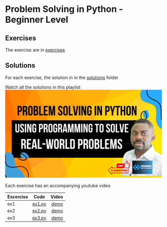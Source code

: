 # Problem Solving in Python - Beginner Level 

## Exercises 
The exercise are in [exercises](./exercises/exercises.md)

## Solutions 
For each exercise, the solution in in the [solutions](./solutions/) folder

Watch all the solutions in this playlist
[![Problem Solving in Python - Youtube](/thumpnails/problem-solving-in-python-cover.jpg 'Problem Solving in Python')](https://youtube.com/playlist?list=PLFfEvAoWuPztwdJqPwYNrVYXjdxPYlVDe&si=mje53QJTMOMbeC46)


Each exercise has an accompanying youtube video

| Excercise   |    Code      |  Video |
|----------|:-------------:|------:|
| ex1 |  [ex1.py](./solutions/ex1.py) | [demo](https://youtu.be/RNJRIkh5ZOs) |
| ex2 |    [ex2.py](./solutions/ex2.py)  |   [demo](https://youtu.be/gt2tlQpoJ6M) |
| ex3 | [ex3.py](./solutions/ex3.py) |    [demo](https://youtu.be/y55EYMKbfeM) |